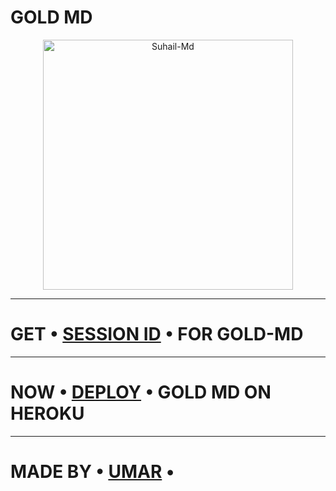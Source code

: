# GOLD MD

<p align="center">
  <a href="https://github.com/D4X-UMAR">
    <img alt="Suhail-Md" height="400" src="https://i.postimg.cc/1XQq5DzP/pictures-white949544-GOjsnnsnznznzbzbbzbz7777-GOLDLD-PIC.png">
  </a>
</p>

***

# GET • [SESSION ID](https://cleanuri.com/P2z4vV) • FOR GOLD-MD

***

# NOW • [DEPLOY](https://dashboard.heroku.com/new?button-url=https://github.com/D4X-UMAR/GOLD-MD&template=https://github.com/D4X-UMAR/GOLD-MD) • GOLD MD ON HEROKU

***

# MADE BY • [UMAR](https://github.com/D4X-UMAR) •
